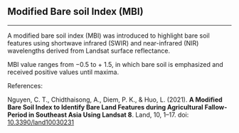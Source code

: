 ## Modified Bare soil Index (MBI)
<hr>

A modified bare soil index (MBI) was introduced to highlight bare soil features using shortwave infrared (SWIR) and near-infrared (NIR) wavelengths derived from Landsat surface reflectance.

MBI value ranges from −0.5 to + 1.5, in which bare soil is emphasized and received positive values until maxima.

References:

Nguyen, C. T., Chidthaisong, A., Diem, P. K., & Huo, L. (2021). <b>A Modified Bare Soil Index to Identify Bare Land Features during Agricultural Fallow-Period in Southeast Asia Using Landsat 8</b>. Land, 10, 1–17. doi: <a href="https://www.mdpi.com/2073-445X/10/3/231">10.3390/land10030231</a>
